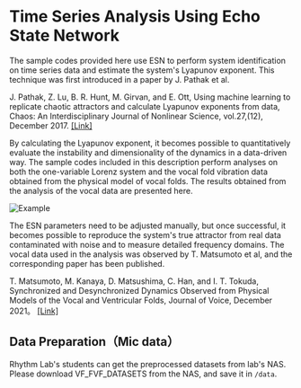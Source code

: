 # Time Series Analysis Using Echo State Network
The sample codes provided here use ESN to perform system identification on time series data and estimate the system's Lyapunov exponent. This technique was first introduced in a paper by J. Pathak et al. 

J. Pathak, Z. Lu, B. R. Hunt, M. Girvan, and E. Ott, Using machine learning to replicate chaotic attractors and calculate Lyapunov exponents from data, Chaos: An Interdisciplinary Journal of Nonlinear Science, vol.27,(12), December 2017.
[[Link]](https://arxiv.org/pdf/1710.07313.pdf)

By calculating the Lyapunov exponent, it becomes possible to quantitatively evaluate the instability and dimensionality of the dynamics in a data-driven way. The sample codes included in this description perform analyses on both the one-variable Lorenz system and the vocal fold vibration data obtained from the physical model of vocal folds. The results obtained from the analysis of the vocal data are presented here. 

![Example](./results/figure/MRI5_NVF1_10mm_0p4mmV_1.png)

The ESN parameters need to be adjusted manually, but once successful, it becomes possible to reproduce the system's true attractor from real data contaminated with noise and to measure detailed frequency domains. The vocal data used in the analysis was observed by T. Matsumoto et al, and the corresponding paper has been published.

T. Matsumoto, M. Kanaya, D. Matsushima, C. Han, and I. T. Tokuda, Synchronized and Desynchronized Dynamics Observed from Physical Models of the Vocal and Ventricular Folds, Journal of Voice, December 2021。
[[Link]](https://www.sciencedirect.com/science/article/pii/S0892199721003581?casa_token=l3j8-1zgEnMAAAAA:6NkvQuTElFXKwLoyBeaI0Q-gJCgTS2nQ1BGGC4tEjRx1iM1pX1nwZnE2fuT16Ju4pEKQrccDqP7B)

## Data Preparation（Mic data）
Rhythm Lab's students can get the preprocessed datasets from lab's NAS. Please download VF_FVF_DATASETS from the NAS, and save it in ```/data```. 

